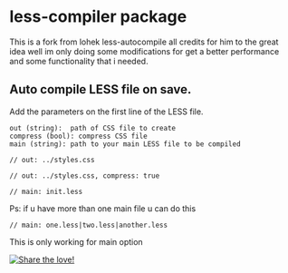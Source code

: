 # less-compiler package
This is a fork from lohek less-autocompile all credits for him to the great idea well im only doing some modifications for get a better performance and some functionality that i needed.

Auto compile LESS file on save.
---

Add the parameters on the first line of the LESS file.

```
out (string):  path of CSS file to create
compress (bool): compress CSS file
main (string): path to your main LESS file to be compiled
```

```
// out: ../styles.css
```

```
// out: ../styles.css, compress: true
```

```
// main: init.less
```

Ps: if u have more than one main file u can do this

```
// main: one.less|two.less|another.less
```

This is only working for main option

[![Share the love!](https://www.paypalobjects.com/pt_BR/BR/i/btn/btn_donateCC_LG.gif)](https://www.paypal.com/cgi-bin/webscr?cmd=_s-xclick&hosted_button_id=AMS87WQKEVEHG)
